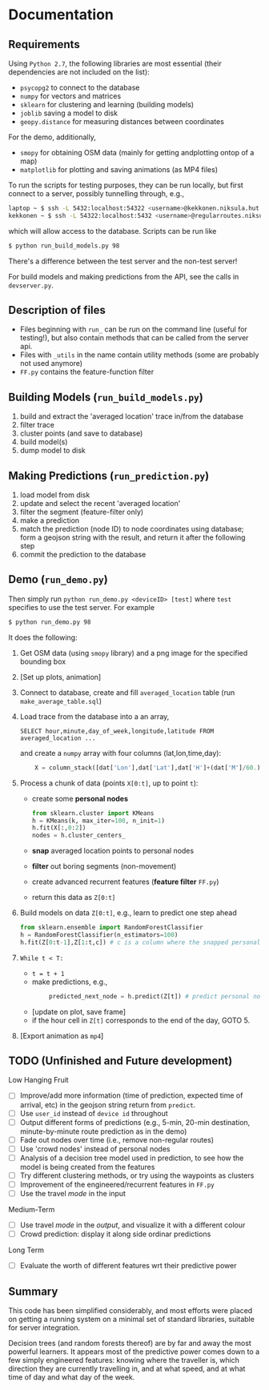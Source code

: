 # Documentation

## Requirements

Using `Python 2.7`, the following libraries are most essential (their dependencies are not included on the list):

* `psycopg2` to connect to the database
* `numpy` for vectors and matrices
* `sklearn` for clustering and learning (building models)
* `joblib` saving a model to disk
* `geopy.distance` for measuring distances between coordinates

For the demo, additionally,

* `smopy` for obtaining OSM data (mainly for getting andplotting ontop of a map)
* `matplotlib` for plotting and saving animations (as MP4 files)

To run the scripts for testing purposes, they can be run locally, but first connect to a server, possibly tunnelling through, e.g., 

```sh
laptop ~ $ ssh -L 5432:localhost:54322 <username>@kekkonen.niksula.hut.fi
kekkonen ~ $ ssh -L 54322:localhost:5432 <username>@regularroutes.niksula.hut.fi
```

which will allow access to the database.  Scripts can be run like
```sh
$ python run_build_models.py 98
```

There's a difference between the test server and the non-test server!

For build models and making predictions from the API, see the calls in `devserver.py`.


## Description of files

* Files beginning with `run_` can be run on the command line (useful for testing!), but also contain methods that can be called from the server api.
* Files with `_utils` in the name contain utility methods (some are probably not used anymore)
* `FF.py` contains the feature-function filter

## Building Models (`run_build_models.py`)

1. build and extract the 'averaged location' trace in/from the database
2. filter trace 
3. cluster points (and save to database)
4. build model(s)
5. dump model to disk

## Making Predictions (`run_prediction.py`)

1. load model from disk
2. update and select the recent 'averaged location'
3. filter the segment (feature-filter only)
4. make a prediction
5. match the prediction (node ID) to node coordinates using database; form a geojson string with the result, and return it after the following step
6. commit the prediction to the database 

## Demo (`run_demo.py`)

Then simply run `python run_demo.py <deviceID> [test]` where `test` specifies to use the test server. For example

```sh
$ python run_demo.py 98
```

It does the following:

1. Get OSM data (using `smopy` library) and a png image for the specified bounding box
2. [Set up plots, animation]
3. Connect to database, create and fill `averaged_location` table (run `make_average_table.sql`)
4. Load trace from the database into a an array, 
	```
	SELECT hour,minute,day_of_week,longitude,latitude FROM averaged_location ...

	```

	and create a `numpy` array with four columns (lat,lon,time,day):
	```python
		X = column_stack([dat['Lon'],dat['Lat'],dat['H']+(dat['M']/60.),dat['DoW']])
	```

5. Process a chunk of data (points `X[0:t]`, up to point `t`):
	* create some **personal nodes**

		```python
		from sklearn.cluster import KMeans
		h = KMeans(k, max_iter=100, n_init=1)
		h.fit(X[:,0:2])
		nodes = h.cluster_centers_
		```
    * **snap** averaged location points to personal nodes
	* **filter** out boring segments (non-movement)
	* create advanced recurrent features (**feature filter** `FF.py`)
	* return this data as `Z[0:t]`	

6. Build models on data `Z[0:t]`, e.g., learn to predict one step ahead

	```python
	from sklearn.ensemble import RandomForestClassifier
	h = RandomForestClassifier(n_estimators=100)
    h.fit(Z[0:t-1],Z[1:t,c]) # c is a column where the snapped personal node ID is stored
	```

7. `While t < T:`
    * `t = t + 1`
	* make predictions, e.g.,
	```python
            predicted_next_node = h.predict(Z[t]) # predict personal node, at time `t+1`
	```
	* [update on plot, save frame]
	* if the hour cell in `Z[t]` corresponds to the end of the day, GOTO 5.
8. [Export animation as `mp4`]

## TODO (Unfinished and Future development)

Low Hanging Fruit

- [ ] Improve/add more information (time of prediction, expected time of arrival, etc) in the geojson string return from `predict`.
- [ ] Use `user_id` instead of `device id` throughout
- [ ] Output different forms of predictions (e.g., 5-min, 20-min destination, minute-by-minute route prediction as in the demo)
- [ ] Fade out nodes over time (i.e., remove non-regular routes)
- [ ] Use 'crowd nodes' instead of personal nodes
- [ ] Analysis of a decision tree model used in prediction, to see how the model is being created from the features
- [ ] Try different clustering methods, or try using the waypoints as clusters
- [ ] Improvement of the engineered/recurrent features in `FF.py` 
- [ ] Use the travel *mode* in the input 

Medium-Term

- [ ] Use travel *mode* in the _output_, and visualize it with a different colour
- [ ] Crowd prediction: display it along side ordinar predictions

Long Term

- [ ] Evaluate the worth of different features wrt their predictive power 

## Summary

This code has been simplified considerably, and most efforts were placed on getting a running system on a minimal set of standard libraries, suitable for server integration. 

Decision trees (and random forests thereof) are by far and away the most powerful learners. It appears most of the predictive power comes down to a few simply engineered features: knowing where the traveller is, which direction they are currently travelling in, and at what speed, and at what time of day and what day of the week.
